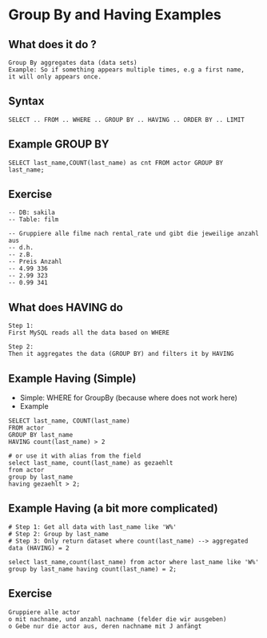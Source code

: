 # Group By and Having Examples 

## What does it do ?

```
Group By aggregates data (data sets) 
Example: So if something appears multiple times, e.g a first name, 
it will only appears once. 

```

## Syntax 

```
SELECT .. FROM .. WHERE .. GROUP BY .. HAVING .. ORDER BY .. LIMIT
```

## Example GROUP BY 

```
SELECT last_name,COUNT(last_name) as cnt FROM actor GROUP BY last_name;
```

## Exercise 

```
-- DB: sakila
-- Table: film  

-- Gruppiere alle filme nach rental_rate und gibt die jeweilige anzahl aus 
-- d.h. 
-- z.B. 
-- Preis Anzahl
-- 4.99	336
-- 2.99	323
-- 0.99	341

```


## What does HAVING do 

```
Step 1: 
First MySQL reads all the data based on WHERE 

Step 2: 
Then it aggregates the data (GROUP BY) and filters it by HAVING 
```

## Example Having (Simple) 


  * Simple: WHERE for GroupBy (because where does not work here)
  * Example 

```
SELECT last_name, COUNT(last_name) 
FROM actor
GROUP BY last_name
HAVING count(last_name) > 2

# or use it with alias from the field
select last_name, count(last_name) as gezaehlt
from actor
group by last_name
having gezaehlt > 2;

```

## Example Having (a bit more complicated) 

```
# Step 1: Get all data with last_name like 'W%'
# Step 2: Group by last_name 
# Step 3: Only return dataset where count(last_name) --> aggregated data (HAVING) = 2 

select last_name,count(last_name) from actor where last_name like 'W%' group by last_name having count(last_name) = 2;
```


## Exercise 

```
Gruppiere alle actor 
o mit nachname, und anzahl nachname (felder die wir ausgeben) 
o Gebe nur die actor aus, deren nachname mit J anfängt


```
